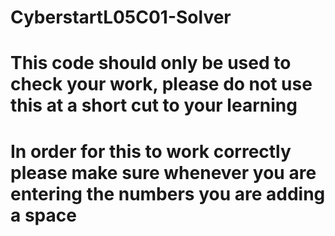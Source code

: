 # CyberstartL05C01-Solver
# This code should only be used to check your work, please do not use this at a short cut to your learning
# In order for this to work correctly please make sure whenever you are entering the numbers you are adding a space
